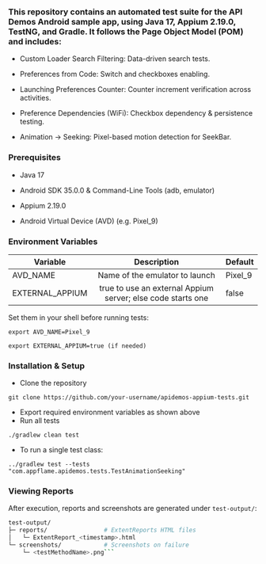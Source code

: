### This repository contains an automated test suite for the API Demos Android sample app, using Java 17, Appium 2.19.0, TestNG, and Gradle. It follows the Page Object Model (POM) and includes:

- Custom Loader Search Filtering: Data-driven search tests.

- Preferences from Code: Switch and checkboxes enabling.

- Launching Preferences Counter: Counter increment verification across activities.

- Preference Dependencies (WiFi): Checkbox dependency & persistence testing.

- Animation → Seeking: Pixel-based motion detection for SeekBar.

### Prerequisites

- Java 17

- Android SDK 35.0.0 & Command-Line Tools (adb, emulator) 

- Appium 2.19.0

- Android Virtual Device (AVD) (e.g. Pixel_9)

### Environment Variables
| Variable       | Description | Default        |
|----------------|:-----------:|----------------|
| AVD_NAME       |  Name of the emulator to launch | Pixel_9    |
| EXTERNAL_APPIUM        |  true to use an external Appium server; else code starts one | false|

Set them in your shell before running tests:

```export AVD_NAME=Pixel_9```

```export EXTERNAL_APPIUM=true (if needed)```

### Installation & Setup

- Clone the repository

```git clone https://github.com/your-username/apidemos-appium-tests.git```

- Export required environment variables as shown above
- Run all tests

```./gradlew clean test```

- To run a single test class:

```../gradlew test --tests "com.appflame.apidemos.tests.TestAnimationSeeking"```

### Viewing Reports

After execution, reports and screenshots are generated under ```test-output/```:

```bash
test-output/
├─ reports/                # ExtentReports HTML files
│   └─ ExtentReport_<timestamp>.html
└─ screenshots/            # Screenshots on failure
    └─ <testMethodName>.png```




